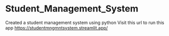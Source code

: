 # Student_Management_System
Created a student management system using python
Visit this url to run this app https://studentmngmntsystem.streamlit.app/
